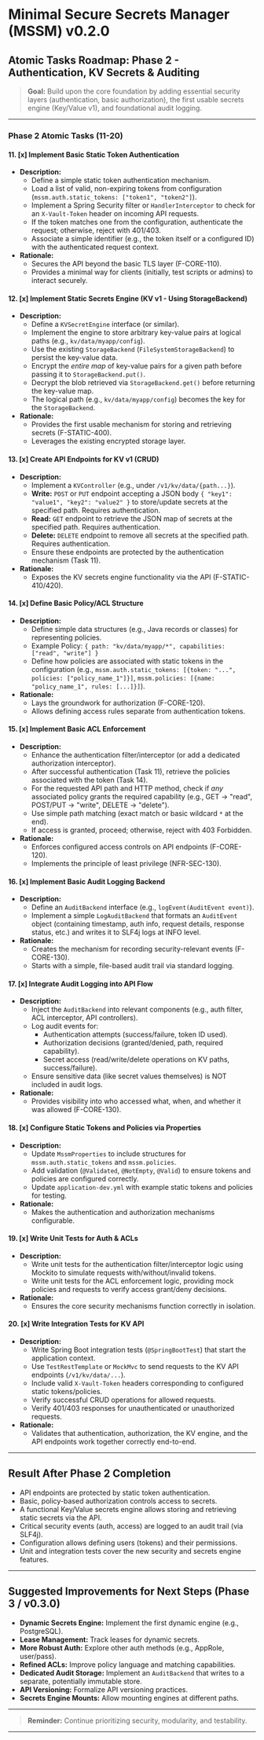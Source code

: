 # Minimal Secure Secrets Manager (MSSM) v0.2.0

## Atomic Tasks Roadmap: Phase 2 - Authentication, KV Secrets & Auditing

> **Goal:** Build upon the core foundation by adding essential security layers (authentication, basic authorization), the first usable secrets engine (Key/Value v1), and foundational audit logging.

---

### Phase 2 Atomic Tasks (11-20)

#### 11. [x] Implement Basic Static Token Authentication
- **Description:**
    - Define a simple static token authentication mechanism.
    - Load a list of valid, non-expiring tokens from configuration (`mssm.auth.static_tokens: ["token1", "token2"]`).
    - Implement a Spring Security filter or `HandlerInterceptor` to check for an `X-Vault-Token` header on incoming API requests.
    - If the token matches one from the configuration, authenticate the request; otherwise, reject with 401/403.
    - Associate a simple identifier (e.g., the token itself or a configured ID) with the authenticated request context.
- **Rationale:**
    - Secures the API beyond the basic TLS layer (F-CORE-110).
    - Provides a minimal way for clients (initially, test scripts or admins) to interact securely.

#### 12. [x] Implement Static Secrets Engine (KV v1 - Using StorageBackend)
- **Description:**
    - Define a `KVSecretEngine` interface (or similar).
    - Implement the engine to store arbitrary key-value pairs at logical paths (e.g., `kv/data/myapp/config`).
    - Use the existing `StorageBackend` (`FileSystemStorageBackend`) to persist the key-value data.
    - Encrypt the *entire map* of key-value pairs for a given path before passing it to `StorageBackend.put()`.
    - Decrypt the blob retrieved via `StorageBackend.get()` before returning the key-value map.
    - The logical path (e.g., `kv/data/myapp/config`) becomes the key for the `StorageBackend`.
- **Rationale:**
    - Provides the first usable mechanism for storing and retrieving secrets (F-STATIC-400).
    - Leverages the existing encrypted storage layer.

#### 13. [x] Create API Endpoints for KV v1 (CRUD)
- **Description:**
    - Implement a `KVController` (e.g., under `/v1/kv/data/{path...}`).
    - **Write:** `POST` or `PUT` endpoint accepting a JSON body `{ "key1": "value1", "key2": "value2" }` to store/update secrets at the specified path. Requires authentication.
    - **Read:** `GET` endpoint to retrieve the JSON map of secrets at the specified path. Requires authentication.
    - **Delete:** `DELETE` endpoint to remove all secrets at the specified path. Requires authentication.
    - Ensure these endpoints are protected by the authentication mechanism (Task 11).
- **Rationale:**
    - Exposes the KV secrets engine functionality via the API (F-STATIC-410/420).

#### 14. [x] Define Basic Policy/ACL Structure
- **Description:**
    - Define simple data structures (e.g., Java records or classes) for representing policies.
    - Example Policy: `{ path: "kv/data/myapp/*", capabilities: ["read", "write"] }`
    - Define how policies are associated with static tokens in the configuration (e.g., `mssm.auth.static_tokens: [{token: "...", policies: ["policy_name_1"]}]`, `mssm.policies: [{name: "policy_name_1", rules: [...]}]`).
- **Rationale:**
    - Lays the groundwork for authorization (F-CORE-120).
    - Allows defining access rules separate from authentication tokens.

#### 15. [x] Implement Basic ACL Enforcement
- **Description:**
    - Enhance the authentication filter/interceptor (or add a dedicated authorization interceptor).
    - After successful authentication (Task 11), retrieve the policies associated with the token (Task 14).
    - For the requested API path and HTTP method, check if *any* associated policy grants the required capability (e.g., GET -> "read", POST/PUT -> "write", DELETE -> "delete").
    - Use simple path matching (exact match or basic wildcard `*` at the end).
    - If access is granted, proceed; otherwise, reject with 403 Forbidden.
- **Rationale:**
    - Enforces configured access controls on API endpoints (F-CORE-120).
    - Implements the principle of least privilege (NFR-SEC-130).

#### 16. [x] Implement Basic Audit Logging Backend
- **Description:**
    - Define an `AuditBackend` interface (e.g., `logEvent(AuditEvent event)`).
    - Implement a simple `LogAuditBackend` that formats an `AuditEvent` object (containing timestamp, auth info, request details, response status, etc.) and writes it to SLF4j logs at INFO level.
- **Rationale:**
    - Creates the mechanism for recording security-relevant events (F-CORE-130).
    - Starts with a simple, file-based audit trail via standard logging.

#### 17. [x] Integrate Audit Logging into API Flow
- **Description:**
    - Inject the `AuditBackend` into relevant components (e.g., auth filter, ACL interceptor, API controllers).
    - Log audit events for:
        - Authentication attempts (success/failure, token ID used).
        - Authorization decisions (granted/denied, path, required capability).
        - Secret access (read/write/delete operations on KV paths, success/failure).
    - Ensure sensitive data (like secret values themselves) is NOT included in audit logs.
- **Rationale:**
    - Provides visibility into who accessed what, when, and whether it was allowed (F-CORE-130).

#### 18. [x] Configure Static Tokens and Policies via Properties
- **Description:**
    - Update `MssmProperties` to include structures for `mssm.auth.static_tokens` and `mssm.policies`.
    - Add validation (`@Validated`, `@NotEmpty`, `@Valid`) to ensure tokens and policies are configured correctly.
    - Update `application-dev.yml` with example static tokens and policies for testing.
- **Rationale:**
    - Makes the authentication and authorization mechanisms configurable.

#### 19. [x] Write Unit Tests for Auth & ACLs
- **Description:**
    - Write unit tests for the authentication filter/interceptor logic using Mockito to simulate requests with/without/invalid tokens.
    - Write unit tests for the ACL enforcement logic, providing mock policies and requests to verify access grant/deny decisions.
- **Rationale:**
    - Ensures the core security mechanisms function correctly in isolation.

#### 20. [x] Write Integration Tests for KV API
- **Description:**
    - Write Spring Boot integration tests (`@SpringBootTest`) that start the application context.
    - Use `TestRestTemplate` or `MockMvc` to send requests to the KV API endpoints (`/v1/kv/data/...`).
    - Include valid `X-Vault-Token` headers corresponding to configured static tokens/policies.
    - Verify successful CRUD operations for allowed requests.
    - Verify 401/403 responses for unauthenticated or unauthorized requests.
- **Rationale:**
    - Validates that authentication, authorization, the KV engine, and the API endpoints work together correctly end-to-end.

---

## Result After Phase 2 Completion

- API endpoints are protected by static token authentication.
- Basic, policy-based authorization controls access to secrets.
- A functional Key/Value secrets engine allows storing and retrieving static secrets via the API.
- Critical security events (auth, access) are logged to an audit trail (via SLF4j).
- Configuration allows defining users (tokens) and their permissions.
- Unit and integration tests cover the new security and secrets engine features.

---

## Suggested Improvements for Next Steps (Phase 3 / v0.3.0)

- **Dynamic Secrets Engine:** Implement the first dynamic engine (e.g., PostgreSQL).
- **Lease Management:** Track leases for dynamic secrets.
- **More Robust Auth:** Explore other auth methods (e.g., AppRole, user/pass).
- **Refined ACLs:** Improve policy language and matching capabilities.
- **Dedicated Audit Storage:** Implement an `AuditBackend` that writes to a separate, potentially immutable store.
- **API Versioning:** Formalize API versioning practices.
- **Secrets Engine Mounts:** Allow mounting engines at different paths.

---

> **Reminder:** Continue prioritizing security, modularity, and testability.

---